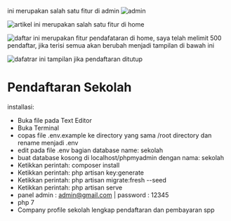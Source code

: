 ini merupakan salah satu fitur di admin
![admin](https://github.com/bagusiyo99/pendaftaran/assets/73180981/bf06ea37-2ce4-4624-a5d9-7cc2c852ad34)



![artikel](https://github.com/bagusiyo99/pendaftaran/assets/73180981/4a16f53f-469b-4b31-8d30-e59f975eb00f)
ini merupakan salah satu fitur di home



![daftar](https://github.com/bagusiyo99/pendaftaran/assets/73180981/fb3207cc-e24a-4fbc-8687-52d1bdf30fa3)
ini merupakan fitur pendafataran di home, saya telah melimit 500 pendaftar, jika terisi semua akan berubah menjadi tampilan di bawah ini

![dafatrar ](https://github.com/bagusiyo99/pendaftaran/assets/73180981/995b3002-99d6-4d8e-ba8c-3132afd72293)
ini tampilan jika pendaftaran ditutup


# Pendaftaran Sekolah

installasi:
- Buka file pada Text Editor
- Buka Terminal
- copas file .env.example ke directory yang sama /root directory dan rename menjadi .env
- edit pada file .env bagian database name: sekolah
- buat database kosong di localhost/phpmyadmin dengan nama: sekolah
- Ketikkan perintah: composer install
- Ketikkan perintah: php artisan key:generate
- Ketikkan perintah: php artisan migrate:fresh --seed
- Ketikkan perintah: php artisan serve
- panel admin : admin@gmail.com | password : 12345
- php 7
- Company profile sekolah lengkap pendaftaran dan pembayaran spp
